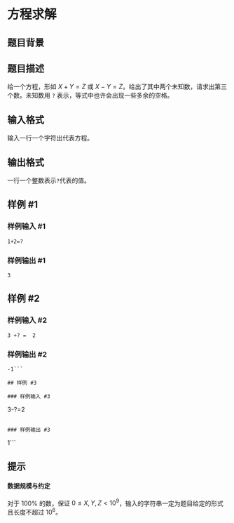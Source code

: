 # 方程求解

## 题目背景



## 题目描述

给一个方程，形如 $X+Y=Z$ 或 $X-Y=Z$。给出了其中两个未知数，请求出第三个数。未知数用 `?` 表示，等式中也许会出现一些多余的空格。

## 输入格式

输入一行一个字符出代表方程。

## 输出格式

一行一个整数表示`?`代表的值。

## 样例 #1

### 样例输入 #1
```
1+2=?
```

### 样例输出 #1

```
3
```

## 样例 #2

### 样例输入 #2
```
3 +? =  2
```

### 样例输出 #2

```
-1```

## 样例 #3

### 样例输入 #3
```
3-?=2
```

### 样例输出 #3

```
1```

## 提示

#### 数据规模与约定

对于 $100\%$ 的数，保证 $0\le X,Y,Z\lt10^9$，输入的字符串一定为题目给定的形式且长度不超过 $10^6$。
